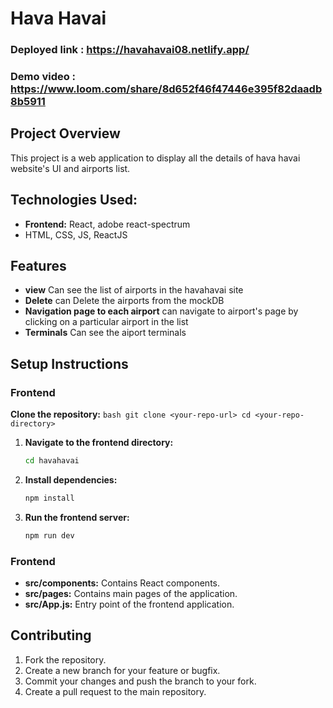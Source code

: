 # Hava Havai

### Deployed link : https://havahavai08.netlify.app/
### Demo video : https://www.loom.com/share/8d652f46f47446e395f82daadb8b5911

## Project Overview
This project is a web application to display all the details of hava havai website's UI and airports list.

## Technologies Used:
- **Frontend:** React, adobe react-spectrum
- HTML, CSS, JS, ReactJS

## Features
- **view** Can see the list of airports in the havahavai site
- **Delete** can Delete the airports from the mockDB
- **Navigation page to each airport** can navigate to airport's page by clicking on a particular airport in the list
- **Terminals** Can see the aiport terminals


## Setup Instructions

### Frontend
**Clone the repository:**
    ```bash
    git clone <your-repo-url>
    cd <your-repo-directory>
    ```
1. **Navigate to the frontend directory:**
    ```bash
    cd havahavai
    ```

2. **Install dependencies:**
    ```bash
    npm install
    ```
    
3. **Run the frontend server:**
    ```bash
    npm run dev
    ```


### Frontend
- **src/components:** Contains React components.
- **src/pages:** Contains main pages of the application.
- **src/App.js:** Entry point of the frontend application.

## Contributing
1. Fork the repository.
2. Create a new branch for your feature or bugfix.
3. Commit your changes and push the branch to your fork.
4. Create a pull request to the main repository.


